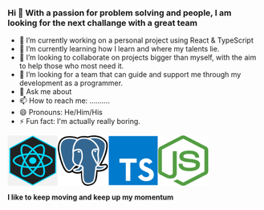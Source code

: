 ### Hi 👋 With a passion for problem solving and people, I am looking for the next challange with a great team

- 🔭 I’m currently working on a personal project using React & TypeScript
- 🌱 I’m currently learning how I learn and where my talents lie.
- 👯 I’m looking to collaborate on projects bigger than myself, with the aim to help those who most need it.
- 🤔 I’m looking for a team that can guide and support me through my development as a programmer.
- 💬 Ask me about
- 📫 How to reach me: ..........
- 😄 Pronouns: He/Him/His
- ⚡ Fun fact: I'm actually really boring.

<div style="display:flex">
<img src="assets/png-transparent-black-and-blue-atom-icon-screenshot-react-javascript-responsive-web-design-github-angularjs-github-logo-electric-blue-signage.png" alt="react-logo" width="100px" height="100px">
<img src="assets/1200px-Postgresql_elephant.svg.png" alt="postgres-logo" width="100px" height="100px">
<img src="assets/typescript-1174965.webp" alt="typescript-logo" width="100px" height="100px">
<img src="assets/nodejs-logo-FBE122E377-seeklogo.com.png" alt="nodejs-logo" width="100px" height="100px">
</div>

**I like to keep moving and keep up my momentum**
